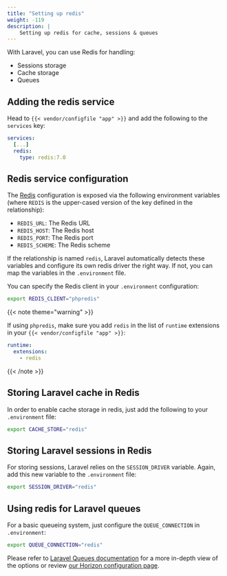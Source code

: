 ```yaml
---
title: "Setting up redis"
weight: -119
description: |
    Setting up redis for cache, sessions & queues
---
```


With Laravel, you can use Redis for handling:

- Sessions storage
- Cache storage
- Queues

## Adding the redis service

Head to `{{< vendor/configfile "app" >}}` and add the following to the `services` key:

```yaml
services:
  [...]
  redis:
    type: redis:7.0
```

## Redis service configuration

The [Redis](/add-services/redis) configuration is exposed via the following environment variables
(where `REDIS` is the upper-cased version of the key defined in the relationship):

- `REDIS_URL`: The Redis URL
- `REDIS_HOST`: The Redis host
- `REDIS_PORT`: The Redis port
- `REDIS_SCHEME`: The Redis scheme

If the relationship is named `redis`, Laravel automatically detects these variables and configure its own redis driver the right way.
If not, you can map the variables in the `.environment` file.

You can specify the Redis client in your `.environment` configuration:

```bash
export REDIS_CLIENT="phpredis"
```

{{< note theme="warning" >}}

If using `phpredis`, make sure you add `redis` in the list of `runtime` extensions in your `{{< vendor/configfile "app" >}}`:

```yaml
runtime:
  extensions:
    - redis
```

{{< /note >}}

## Storing Laravel cache in Redis

In order to enable cache storage in redis, just add the following to your `.environment` file:

```bash
export CACHE_STORE="redis"
```

## Storing Laravel sessions in Redis

For storing sessions, Laravel relies on the `SESSION_DRIVER` variable. Again, add this new variable to the `.environment` file:

```bash
export SESSION_DRIVER="redis"
```

## Using redis for Laravel queues

For a basic queueing system, just configure the `QUEUE_CONNECTION` in `.environment`:

```bash
export QUEUE_CONNECTION="redis"
```

Please refer to [Laravel Queues documentation](https://laravel.com/docs/master/queues) for a more in-depth view of the options or review [our Horizon configuration page](./laravel-horizon).
